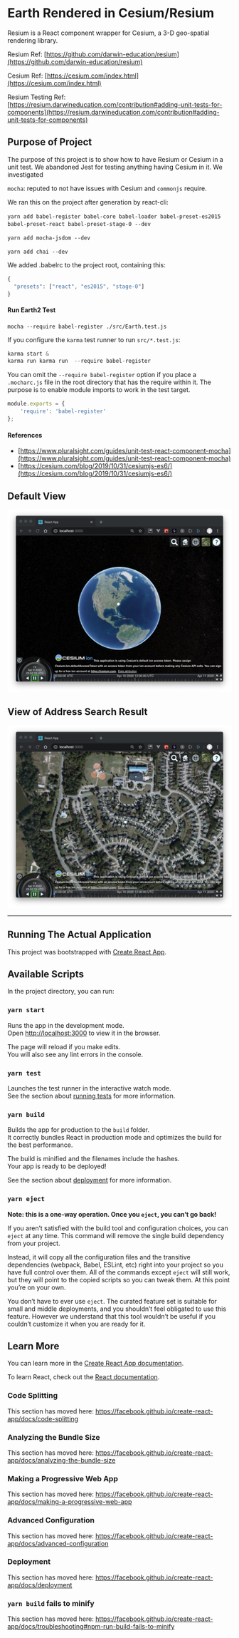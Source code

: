 # Earth Rendered in Cesium/Resium

Resium is a React component wrapper for Cesium, a 3-D geo-spatial rendering library.

Resium Ref: [https://github.com/darwin-education/resium](https://github.com/darwin-education/resium)  

Cesium Ref: [https://cesium.com/index.html](https://cesium.com/index.html) 

Resium Testing Ref: [https://resium.darwineducation.com/contribution#adding-unit-tests-for-components](https://resium.darwineducation.com/contribution#adding-unit-tests-for-components) 

## Purpose of Project
The purpose of this project is to show how to have Resium or Cesium in a
unit test. We abandoned Jest for testing anything having Cesium in it. We investigated

`mocha`: reputed to not have issues with Cesium and 
`commonjs` require.

We ran this on the project after generation by react-cli:

`yarn add babel-register babel-core babel-loader babel-preset-es2015 babel-preset-react babel-preset-stage-0 --dev`

`yarn add mocha-jsdom --dev`

`yarn add chai --dev`

We added .babelrc to the project root, containing this:

```javascript
{
  "presets": ["react", "es2015", "stage-0"]
}
```

#### Run Earth2 Test

`mocha --require babel-register ./src/Earth.test.js`

If you configure the `karma` test runner to run `src/*.test.js`:

```javascript
karma start &
karma run karma run  --require babel-register
```

You can omit the `--require babel-register` option if you place a
`.mocharc.js` file in the root directory that has the require within it.
The purpose is to enable module imports to work in the test target.

```javascript
module.exports = {
    'require': 'babel-register'
};
```

#### References 
+ [https://www.pluralsight.com/guides/unit-test-react-component-mocha](https://www.pluralsight.com/guides/unit-test-react-component-mocha)
+ [https://cesium.com/blog/2019/10/31/cesiumjs-es6/](https://cesium.com/blog/2019/10/31/cesiumjs-es6/)

## Default View

![doc/Earth.png](doc/Earth.png)

## View of Address Search Result

![doc/ZoomedEarth.png](doc/ZoomedEarth.png)

---
## Running The Actual Application
This project was bootstrapped with [Create React App](https://github.com/facebook/create-react-app).

## Available Scripts

In the project directory, you can run:

### `yarn start`

Runs the app in the development mode.<br />
Open [http://localhost:3000](http://localhost:3000) to view it in the browser.

The page will reload if you make edits.<br />
You will also see any lint errors in the console.

### `yarn test`

Launches the test runner in the interactive watch mode.<br />
See the section about [running tests](https://facebook.github.io/create-react-app/docs/running-tests) for more information.

### `yarn build`

Builds the app for production to the `build` folder.<br />
It correctly bundles React in production mode and optimizes the build for the best performance.

The build is minified and the filenames include the hashes.<br />
Your app is ready to be deployed!

See the section about [deployment](https://facebook.github.io/create-react-app/docs/deployment) for more information.

### `yarn eject`

**Note: this is a one-way operation. Once you `eject`, you can’t go back!**

If you aren’t satisfied with the build tool and configuration choices, you can `eject` at any time. This command will remove the single build dependency from your project.

Instead, it will copy all the configuration files and the transitive dependencies (webpack, Babel, ESLint, etc) right into your project so you have full control over them. All of the commands except `eject` will still work, but they will point to the copied scripts so you can tweak them. At this point you’re on your own.

You don’t have to ever use `eject`. The curated feature set is suitable for small and middle deployments, and you shouldn’t feel obligated to use this feature. However we understand that this tool wouldn’t be useful if you couldn’t customize it when you are ready for it.

## Learn More

You can learn more in the [Create React App documentation](https://facebook.github.io/create-react-app/docs/getting-started).

To learn React, check out the [React documentation](https://reactjs.org/).

### Code Splitting

This section has moved here: https://facebook.github.io/create-react-app/docs/code-splitting

### Analyzing the Bundle Size

This section has moved here: https://facebook.github.io/create-react-app/docs/analyzing-the-bundle-size

### Making a Progressive Web App

This section has moved here: https://facebook.github.io/create-react-app/docs/making-a-progressive-web-app

### Advanced Configuration

This section has moved here: https://facebook.github.io/create-react-app/docs/advanced-configuration

### Deployment

This section has moved here: https://facebook.github.io/create-react-app/docs/deployment

### `yarn build` fails to minify

This section has moved here: https://facebook.github.io/create-react-app/docs/troubleshooting#npm-run-build-fails-to-minify
